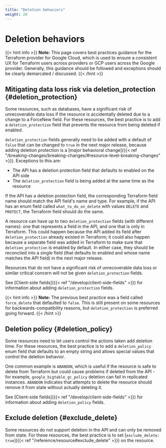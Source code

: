 ```yaml
---
title: "Deletion behaviors"
weight: 20
---
```


# Deletion behaviors

{{< hint info >}}
**Note:** This page covers best practices guidance for the Terraform provider for Google Cloud, which is used to ensure a consistent UX for Terraform users across providers or GCP users across the Google provider. Generally, this guidance should be followed and exceptions should be clearly demarcated / discussed.
{{< /hint >}}

## Mitigating data loss risk via deletion_protection {#deletion_protection}

Some resources, such as databases, have a significant risk of unrecoverable data loss if the resource is accidentally deleted due to a change to a ForceNew field. For these resources, the best practice is to add a `deletion_protection` field that prevents the resource from being deleted if enabled.

`deletion_protection` fields  generally need to be added with a default of `false` that can be changed to `true` in the next major release, because adding deletion protection is a [major behavioral change]({{< ref "/breaking-changes/breaking-changes/#resource-level-breaking-changes" >}}). Exceptions to this are:

- The API has a deletion protection field that defaults to enabled on the API side
- The `deletion_protection` field is being added at the same time as the resource

If the API has a deletion protection field, the corresponding Terraform field name should match the API field's name and type. For example, if the API has an enum field called `what_to_do_on_delete` with values `DELETE` and `PROTECT`, the Terraform field should do the same.

A resource can have up to two `deletion_protection` fields (with different names): one that represents a field in the API, and one that is only in Terraform. This could happen because the API added its field after `deletion_protection` already existed in Terraform; it could also happen because a separate field was added in Terraform to make sure that `deletion_protection` is enabled by default. In either case, they should be reconciled into a single field (that defaults to enabled and whose name matches the API field) in the next major release.

Resources that do not have a significant risk of unrecoverable data loss or similar critical concern will not be given `deletion_protection` fields.

See [Client-side fields]({{< ref "/develop/client-side-fields" >}}) for information about adding `deletion_protection` fields.

{{< hint info >}}
**Note:** The previous best practice was a field called `force_delete` that defaulted to `false`. This is still present on some resources for backwards-compatibility reasons, but `deletion_protection` is preferred going forward.
{{< /hint >}}

## Deletion policy {#deletion_policy}

Some resources need to let users control the actions taken add deletion time. For these resources, the best practice is to add a `deletion_policy` enum field that defaults to an empty string and allows special values that control the deletion behavior.

One common example is `ABANDON`, which is useful if the resource is safe to delete from Terraform but could cause problems if deleted from the API - for example, `google_bigtable_gc_policy` deletion can fail in replicated instances. `ABANDON` indicates that attempts to delete the resource should remove it from state without actually deleting it.

See [Client-side fields]({{< ref "/develop/client-side-fields" >}}) for information about adding `deletion_policy` fields.

## Exclude deletion {#exclude_delete}

Some resources do not support deletion in the API and can only be removed from state. For these resources, the best practice is to set [`exclude_delete: true`]({{< ref "/reference/resource#exclude_delete" >}}) on the resource.
